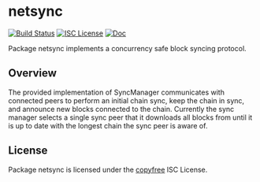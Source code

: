 netsync
=======

[![Build Status](https://github.com/vigilnetwork/vgl/workflows/Build%20and%20Test/badge.svg)](https://github.com/vigilnetwork/vgl/actions)
[![ISC License](https://img.shields.io/badge/license-ISC-blue.svg)](http://copyfree.org)
[![Doc](https://img.shields.io/badge/doc-reference-blue.svg)](https://pkg.go.dev/github.com/vigilnetwork/vgl/internal/netsync)

Package netsync implements a concurrency safe block syncing protocol.

## Overview

The provided implementation of SyncManager communicates with connected peers to
perform an initial chain sync, keep the chain in sync, and announce new blocks
connected to the chain. Currently the sync manager selects a single sync peer
that it downloads all blocks from until it is up to date with the longest chain
the sync peer is aware of.

## License

Package netsync is licensed under the [copyfree](http://copyfree.org) ISC
License.
